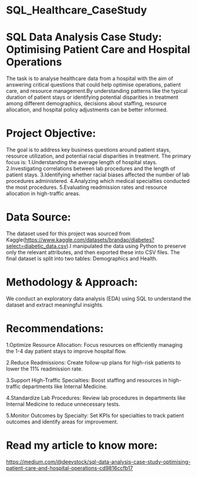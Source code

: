 # SQL_Healthcare_CaseStudy
# SQL Data Analysis Case Study: Optimising Patient Care and Hospital Operations
The task is to analyse healthcare data from a hospital with the aim of answering critical questions that could help optimise operations, patient care, and resource management.By understanding patterns like the typical duration of patient stays or identifying potential disparities in treatment among different demographics, decisions about staffing, resource allocation, and hospital policy adjustments can be better informed.
# Project Objective: 
The goal is to address key business questions around patient stays, resource utilization, and potential racial disparities in treatment. The primary focus is:
1.Understanding the average length of hospital stays.
2.Investigating correlations between lab procedures and the length of patient stays.
3.Identifying whether racial biases affected the number of lab procedures administered.
4.Analyzing which medical specialties conducted the most procedures.
5.Evaluating readmission rates and resource allocation in high-traffic areas.
# Data Source: 
The dataset used for this project was sourced from Kaggle(https://www.kaggle.com/datasets/brandao/diabetes?select=diabetic_data.csv).I manipulated the data using Python to preserve only the relevant attributes, and then exported these into CSV files. The final dataset is split into two tables: Demographics and Health.
# Methodology & Approach:
We conduct an exploratory data analysis (EDA) using SQL to understand the dataset and extract meaningful insights.
# Recommendations:
1.Optimize Resource Allocation: Focus resources on efficiently managing the 1-4 day patient stays to improve hospital flow.

2.Reduce Readmissions: Create follow-up plans for high-risk patients to lower the 11% readmission rate.

3.Support High-Traffic Specialties: Boost staffing and resources in high-traffic departments like Internal Medicine.

4.Standardize Lab Procedures: Review lab procedures in departments like Internal Medicine to reduce unnecessary tests.

5.Monitor Outcomes by Specialty: Set KPIs for specialties to track patient outcomes and identify areas for improvement.

# Read my article to know more:
https://medium.com/@deevstock/sql-data-analysis-case-study-optimising-patient-care-and-hospital-operations-cd9816ccfb17
